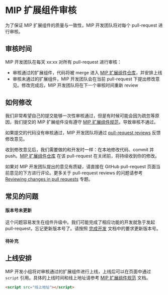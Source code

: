 MIP 扩展组件审核
==============

为了保证 MIP 扩展组件的质量与一致性，MIP 开发团队将对每个 pull-request 进行审核。


审核时间
------

MIP 开发团队在每天 xx:xx 对所有 pull-request 进行审核：

- 审核通过的扩展组件，代码将被 merge 进入 [MIP 扩展组件仓库](https://github.com/mipengine/mip-extensions)，并安排上线
- 审核未通过的扩展组件，MIP 开发团队会在当前 pull-request 下提出修改意见。修改完成后，MIP 开发团队将在下一个审核时间重新 review


如何修改
------

我们非常希望自己的提交能够一次性审核通过，但是有时候可能会因为疏忽等原因，我们提交的 MIP 扩展组件没有遵守 [MIP 扩展组件规范](./spec.md)，导致审核不通过。

如果提交的代码没有审核通过，MIP 开发团队将通过 [pull-request reviews](https://help.github.com/articles/about-pull-request-reviews/) 反馈修改意见。

收到修改意见后，我们需要做的和开发时一样：在本地修改代码、commit 并 push。[MIP 扩展组件仓库](https://github.com/mipengine/mip-extensions) 在该 pull-request 在关闭前，将持续收到你的修改。

如果对 MIP 开发团队提出的意见有质疑，请直接在 GitHub pull-request 页面当前意见的下方进行评论。更多关于 pull-request reviews 的问题请参考 [Reviewing changes in pull requests](https://help.github.com/articles/reviewing-changes-in-pull-requests/) 专题。


常见的问题
------

#### 版本号未更新

这个问题容易发生在组件升级中。我们可能完成了相应功能的开发就急于发起 pull-request，忘记更新版本号了。请按照 [完成开发](./wind-up.md) 文档中的要求更新版本号。

#### 待补充


上线安排
------

MIP 开发小组将对审核通过的扩展组件进行上线，上线后可以在页面中通过 `script` 引用。具体的上线时间和线上地址请参考 [MIP 扩展组件规范](./spec.md) 文档。

```html
<script src="线上地址"></script>
```
